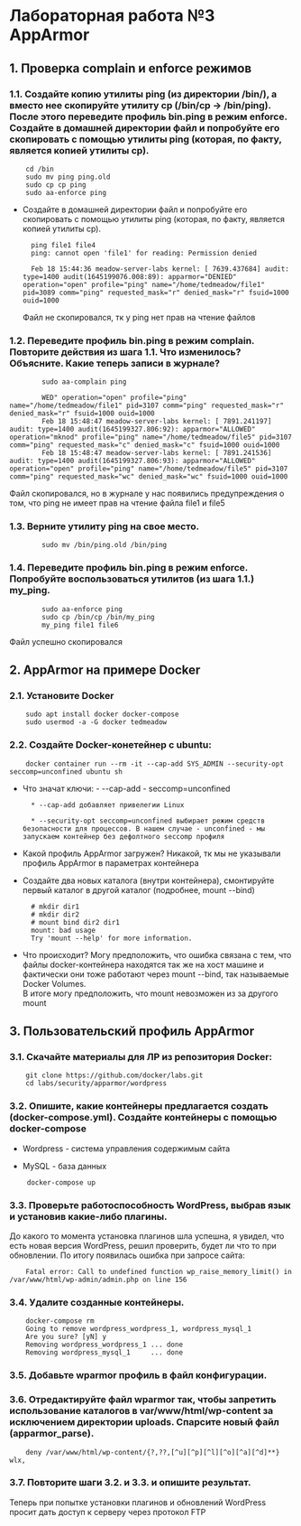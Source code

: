 # Лабораторная работа №3 AppArmor

## 1. Проверка complain и enforce режимов

### 1.1. Создайте копию утилиты ping (из директории /bin/), а вместо нее скопируйте утилиту cp (/bin/cp -> /bin/ping). После этого переведите профиль bin.ping в режим enforce. Создайте в домашней директории файл и попробуйте его скопировать с помощью утилиты ping (которая, по факту, является копией утилиты cp).
        cd /bin
        sudo mv ping ping.old
        sudo cp cp ping
        sudo aa-enforce ping

* Создайте в домашней директории файл и попробуйте его скопировать с помощью утилиты ping (которая, по факту, является копией утилиты cp).  

        ping file1 file4
        ping: cannot open 'file1' for reading: Permission denied

        Feb 18 15:44:36 meadow-server-labs kernel: [ 7639.437684] audit: type=1400 audit(1645199076.008:89): apparmor="DENIED" operation="open" profile="ping" name="/home/tedmeadow/file1" pid=3089 comm="ping" requested_mask="r" denied_mask="r" fsuid=1000 ouid=1000

    Файл не скопировался, тк у ping нет прав на чтение файлов


### 1.2. Переведите профиль bin.ping в режим complain. Повторите действия из шага 1.1. Что изменилось? Объясните. Какие теперь записи в журнале?

            sudo aa-complain ping

            WED" operation="open" profile="ping" name="/home/tedmeadow/file1" pid=3107 comm="ping" requested_mask="r" denied_mask="r" fsuid=1000 ouid=1000
            Feb 18 15:48:47 meadow-server-labs kernel: [ 7891.241197] audit: type=1400 audit(1645199327.806:92): apparmor="ALLOWED" operation="mknod" profile="ping" name="/home/tedmeadow/file5" pid=3107 comm="ping" requested_mask="c" denied_mask="c" fsuid=1000 ouid=1000
            Feb 18 15:48:47 meadow-server-labs kernel: [ 7891.241536] audit: type=1400 audit(1645199327.806:93): apparmor="ALLOWED" operation="open" profile="ping" name="/home/tedmeadow/file5" pid=3107 comm="ping" requested_mask="wc" denied_mask="wc" fsuid=1000 ouid=1000  

Файл скопировался, но в журнале у нас появились предупреждения о том, что ping не имеет прав на чтение файла file1 и file5


### 1.3. Верните утилиту ping на свое место.

            sudo mv /bin/ping.old /bin/ping


### 1.4. Переведите профиль bin.ping в режим enforce. Попробуйте воспользоваться утилитов (из шага 1.1.) my_ping.

            sudo aa-enforce ping
            sudo cp /bin/cp /bin/my_ping
            my_ping file1 file6

Файл успешно скопировался
## 2. AppArmor на примере Docker

### 2.1. Установите Docker

        sudo apt install docker docker-compose
        sudo usermod -a -G docker tedmeadow
### 2.2. Создайте Docker-конетейнер с ubuntu:

        docker container run --rm -it --cap-add SYS_ADMIN --security-opt seccomp=unconfined ubuntu sh
* Что значат ключи: - --cap-add - seccomp=unconfined

        * --cap-add добавляет привелегии Linux  

        * --security-opt seccomp=unconfined выбирает режим средств безопасности для процессов. В нашем случае - unconfined - мы запускаем контейнер без дефолтного seccomp профиля

* Какой профиль AppArmor загружен?
        Никакой, тк мы не указывали профиль AppArmor в параметрах контейнера
* Создайте два новых каталога (внутри контейнера), смонтируйте первый каталог в другой каталог (подробнее, mount --bind)

        # mkdir dir1
        # mkdir dir2
        # mount bind dir2 dir1
        mount: bad usage
        Try 'mount --help' for more information.
* Что происходит?
        Могу предположить, что ошибка связана с тем, что файлы docker-контейнера находятся так же на хост машине и фактически они тоже работают через mount --bind, так называемые Docker Volumes.  
        В итоге могу предположить, что mount невозможен из за другого mount


## 3. Пользовательский профиль AppArmor

### 3.1. Скачайте материалы для ЛР из репозитория Docker:

        git clone https://github.com/docker/labs.git
        cd labs/security/apparmor/wordpress

### 3.2. Опишите, какие контейнеры предлагается создать (docker-compose.yml). Создайте контейнеры с помощью docker-compose
* Wordpress - система управления содержимым сайта
* MySQL - база данных

       docker-compose up 
### 3.3. Проверьте работоспособность WordPress, выбрав язык и установив какие-либо плагины.
До какого то момента установка плагинов шла успешна, я увидел, что есть новая версия WordPress, решил проверить, будет ли что то при обновлении. По итогу появилась ошибка при запросе сайта:

        Fatal error: Call to undefined function wp_raise_memory_limit() in /var/www/html/wp-admin/admin.php on line 156


### 3.4. Удалите созданные контейнеры.

        docker-compose rm
        Going to remove wordpress_wordpress_1, wordpress_mysql_1
        Are you sure? [yN] y
        Removing wordpress_wordpress_1 ... done
        Removing wordpress_mysql_1     ... done
### 3.5. Добавьте wparmor профиль в файл конфигурации.


### 3.6. Отредактируйте файл wparmor так, чтобы запретить использование каталогов в var/www/html/wp-content за исключением директории uploads. Спарсите новый файл (apparmor_parse).

        deny /var/www/html/wp-content/{?,??,[^u][^p][^l][^o][^a][^d]**} wlx,

### 3.7. Повторите шаги 3.2. и 3.3. и опишите результат.

Теперь при попытке установки плагинов и обновлений WordPress просит дать доступ к серверу через протокол FTP
